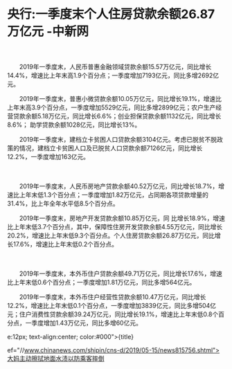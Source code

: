 # 央行:一季度末个人住房贷款余额26.87万亿元 -中新网

　　

　　2019年一季度末，人民币普惠金融领域贷款余额15.57万亿元，同比增长14.4%，增速比上年末高1.9个百分点；一季度增加7193亿元，同比多增2692亿元。

　　2019年一季度末，普惠小微贷款余额10.05万亿元，同比增长19.1%，增速比上年末高3.9个百分点，一季度增加5529亿元，同比多增2899亿元；农户生产经营贷款余额5.18万亿元，同比增长6.6%；创业担保贷款余额1132亿元，同比增长8.6%； 助学贷款余额1028亿元，同比增长13%。

　　2019年一季度末，建档立卡贫困人口贷款余额3104亿元。考虑已脱贫不脱政策的情况，建档立卡贫困人口及已脱贫人口贷款余额7126亿元，同比增长12.2%，一季度增加163亿元。

　　

　　2019年一季度末，人民币房地产贷款余额40.52万亿元，同比增长18.7%，增速比上年末低1.3个百分点；一季度增加1.82万亿元，占同期各项贷款增量的31.4%，比上年全年水平低8.5个百分点。

　　2019年一季度末，房地产开发贷款余额10.85万亿元，同 比增长18.9%，增速比上年末低3.7个百分点，其中，保障性住房开发贷款余额4.55万亿元，同比增长20.2%，增速比上年末低9.3个百分点。个人住房贷款余额26.87万亿元，同比增长17.6%，增速比上年末低0.2个百分点。

　　

　　2019年一季度末，本外币住户贷款余额49.71万亿元，同比增长17.6%，增速比上年末低0.6个百分点；一季度增加1.81万亿元，同比多增564亿元。

　　2019年一季度末，本外币住户经营性贷款余额10.47万亿元，同比增长12.2%，增速比上年末低0.1个百分点，一季度增加3839亿元，同比多增504亿元；住户消费性贷款余额39.24万亿元，同比增长19.1%，增速比上年末低0.8个百分点，一季度增加1.43万亿元，同比多增60亿元。

e:12px; text-align:center; color:#000">{title}

ef="//www.chinanews.com/shipin/cns-d/2019/05-15/news815756.shtml">大妈主动擦拭地面水渍以防乘客摔倒
